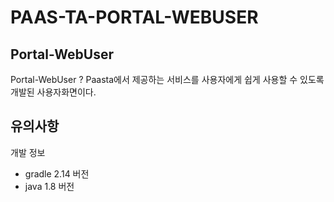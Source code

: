 # PAAS-TA-PORTAL-WEBUSER

## Portal-WebUser
Portal-WebUser ? Paasta에서 제공하는 서비스를 사용자에게 쉽게 사용할 수 있도록 개발된 사용자화면이다.


## 유의사항

개발 정보
- gradle 2.14 버전
- java 1.8 버전


